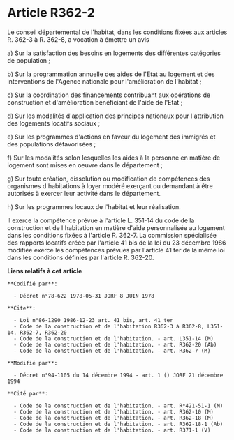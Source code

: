 # Article R362-2

Le conseil départemental de l'habitat, dans les conditions fixées aux articles R. 362-3 à R. 362-8, a vocation à émettre un
avis 

a) Sur la satisfaction des besoins en logements des différentes catégories de population ;

b) Sur la programmation annuelle des aides de l'Etat au logement et des interventions de l'Agence nationale pour
l'amélioration de l'habitat ;

c) Sur la coordination des financements contribuant aux opérations de construction et d'amélioration bénéficiant de l'aide de
l'Etat ;

d) Sur les modalités d'application des principes nationaux pour l'attribution des logements locatifs sociaux ;

e) Sur les programmes d'actions en faveur du logement des immigrés et des populations défavorisées ;

f) Sur les modalités selon lesquelles les aides à la personne en matière de logement sont mises en oeuvre dans le
département ;

g) Sur toute création, dissolution ou modification de compétences des organismes d'habitations à loyer modéré exerçant ou
demandant à être autorisés à exercer leur activité dans le département.

h) Sur les programmes locaux de l'habitat et leur réalisation.

Il exerce la compétence prévue à l'article L. 351-14 du code de la construction et de l'habitation en matière d'aide
personnalisée au logement dans les conditions fixées à l'article R. 362-7.    La commission spécialisée des rapports locatifs
créée par l'article 41 bis de la loi du 23 décembre 1986 modifiée exerce les compétences prévues par l'article 41 ter de la
même loi dans les conditions définies par l'article R. 362-20.

**Liens relatifs à cet article**

	**Codifié par**:

	  - Décret n°78-622 1978-05-31 JORF 8 JUIN 1978

	**Cite**:

	  - Loi n°86-1290 1986-12-23 art. 41 bis, art. 41 ter
	  - Code de la construction et de l'habitation R362-3 à R362-8, L351-14, R362-7, R362-20
	  - Code de la construction et de l'habitation. - art. L351-14 (M)
	  - Code de la construction et de l'habitation. - art. R362-20 (Ab)
	  - Code de la construction et de l'habitation. - art. R362-7 (M)

	**Modifié par**:

	  - Décret n°94-1105 du 14 décembre 1994 - art. 1 () JORF 21 décembre 1994

	**Cité par**:

	  - Code de la construction et de l'habitation. - art. R*421-51-1 (M)
	  - Code de la construction et de l'habitation. - art. R362-10 (M)
	  - Code de la construction et de l'habitation. - art. R362-18 (M)
	  - Code de la construction et de l'habitation. - art. R362-18-1 (Ab)
	  - Code de la construction et de l'habitation. - art. R371-1 (V)
